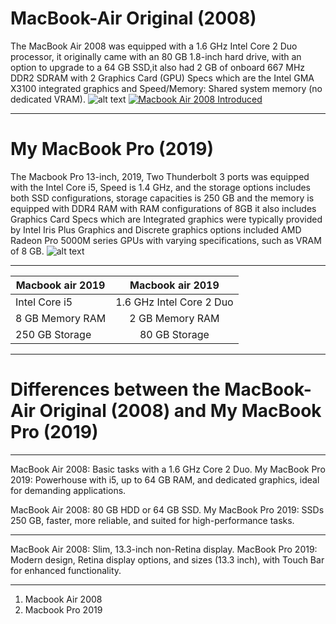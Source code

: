 # MacBook-Air Original (2008)
 The MacBook Air 2008 was equipped with a 1.6 GHz Intel Core 2 Duo processor, it originally came with an 80 GB 1.8-inch hard drive, with an option to upgrade to a 64 GB SSD,it also had 2 GB of onboard 667 MHz DDR2 SDRAM with 2 Graphics Card (GPU) Specs which are the Intel GMA X3100 integrated graphics and Speed/Memory: Shared system memory (no dedicated VRAM). 
![alt text](https://www.iretron.com/blog/wp-content/uploads/2015/09/mbook-air.jpg)
[![Macbook Air 2008 Introduced](http://img.youtube.com/vi/YOUTUBE_VIDEO_ID_HERE/0.jpg)](https://www.youtube.com/watch?v=OIV6peKMj9M)
***
# My MacBook Pro (2019)
The Macbook Pro 13-inch, 2019, Two Thunderbolt 3 ports was equipped with the Intel Core i5, Speed is 1.4 GHz, and the storage options includes both SSD configurations, storage capacities is 250 GB and the memory is equipped with DDR4 RAM with RAM configurations of 8GB it also includes Graphics Card Specs which are Integrated graphics were typically provided by Intel Iris Plus Graphics and Discrete graphics options included AMD Radeon Pro 5000M series GPUs with varying specifications, such as VRAM of 8 GB.
![alt text](https://support.apple.com/library/APPLE/APPLECARE_ALLGEOS/SP799/sp799-mbp13touch-space.jpg)
***
| Macbook air 2019| Macbook air 2019| 
| ------------- |:-------------:|
| Intel Core i5 | 1.6 GHz Intel Core 2 Duo | 
| 8 GB Memory RAM| 2 GB Memory RAM|   
| 250 GB Storage | 80 GB Storage|    
***
# Differences between the MacBook-Air Original (2008) and My MacBook Pro (2019)
---
MacBook Air 2008: Basic tasks with a 1.6 GHz Core 2 Duo.
 My MacBook Pro 2019: Powerhouse with i5, up to 64 GB RAM, and dedicated graphics, ideal for demanding applications.

MacBook Air 2008: 80 GB HDD or 64 GB SSD.
 My MacBook Pro 2019: SSDs 250 GB, faster, more reliable, and suited for high-performance tasks.
___
 MacBook Air 2008: Slim, 13.3-inch non-Retina display.
 MacBook Pro 2019: Modern design, Retina display options, and sizes (13.3 inch), with Touch Bar for enhanced functionality.
***
1. Macbook Air 2008
2. Macbook Pro 2019



